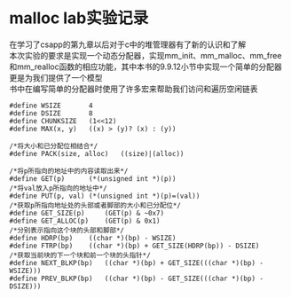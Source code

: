 # malloc lab实验记录
在学习了csapp的第九章以后对于c中的堆管理器有了新的认识和了解  
本次实验的要求是实现一个动态分配器，实现mm_init、mm_malloc、mm_free和mm_realloc函数的相应功能，其中本书的9.9.12小节中实现一个简单的分配器更是为我们提供了一个模型  
书中在编写简单的分配器时使用了许多宏来帮助我们访问和遍历空闲链表  
```
#define WSIZE		4
#define DSIZE		8
#define CHUNKSIZE	(1<<12)
#define MAX(x, y)	((x) > (y)? (x) : (y))

/*将大小和已分配位相结合*/
#define PACK(size, alloc)	((size)|(alloc))

/*将p所指向的地址中的内容读取出来*/
#define GET(p)		(*(unsigned int *)(p))
/*将val放入p所指向的地址中*/
#define PUT(p, val)	(*(unsigned int *)(p)=(val))
/*获取p所指向地址处的头部或者脚部的大小和已分配位*/
#define GET_SIZE(p)		(GET(p) & ~0x7)
#define GET_ALLOC(p)	(GET(p) & 0x1)
/*分别表示指向这个块的头部和脚部*/
#define HDRP(bp)	((char *)(bp) - WSIZE)
#define FTRP(bp)	((char *)(bp) + GET_SIZE(HDRP(bp)) - DSIZE)	
/*获取当前块的下一个块和前一个块的头指针*/
#define NEXT_BLKP(bp)	((char *)(bp) + GET_SIZE(((char *)(bp) - WSIZE)))
#define PREV_BLKP(bp)	((char *)(bp) - GET_SIZE(((char *)(bp) - DSIZE)))
```
